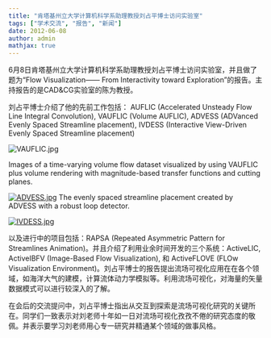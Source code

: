 ```yaml
---
title: "肯塔基州立大学计算机科学系助理教授刘占平博士访问实验室"
tags: ["学术交流", "报告", "新闻"]
date: 2012-06-08
author: admin
mathjax: true
---
```


6月8日肯塔基州立大学计算机科学系助理教授刘占平博士访问实验室，并且做了题为“Flow Visualization—— From Interactivity toward Exploration”的报告。主持报告的是CAD&CG实验室的陈为教授。

刘占平博士介绍了他的先前工作包括：
AUFLIC (Accelerated Unsteady Flow Line Integral Convolution),
VAUFLIC (Volume AUFLIC),
ADVESS (ADVanced Evenly Spaced Streamline placement),
IVDESS (Interactive View-Driven Evenly Spaced Streamline placement)

![VAUFLIC.jpg](http://www.cad.zju.edu.cn/home/vagwiki/images/b/b7/VAUFLIC.jpg)

Images of a time-varying volume flow dataset visualized by using VAUFLIC plus volume rendering with magnitude-based transfer functions and cutting planes.

[![ADVESS.jpg](http://www.cad.zju.edu.cn/home/vagwiki/images/1/13/ADVESS.jpg)](http://www.cad.zju.edu.cn/home/vagwiki/index.php/File:ADVESS.jpg)
The evenly spaced streamline placement created by ADVESS with a robust loop detector.

[![IVDESS.jpg](http://www.cad.zju.edu.cn/home/vagwiki/images/4/4d/IVDESS.jpg)](http://www.cad.zju.edu.cn/home/vagwiki/index.php/File:IVDESS.jpg)

以及进行中的项目包括：RAPSA (Repeated Asymmetric Pattern for Streamlines Animation)。并且介绍了利用业余时间开发的三个系统：ActiveLIC, ActiveIBFV (Image-Based Flow Visualization), 和 ActiveFLOVE (FLOw Visualization Environment)。刘占平博士的报告提出流场可视化应用在在各个领域，如海洋大气的建模，计算流体动力学模拟等。利用流场可视化，对海量的矢量数据模式可以进行较深入的了解。

在会后的交流提问中，刘占平博士指出从交互到探索是流场可视化研究的关键所在。同学们一致表示对刘老师十年如一日对流场可视化孜孜不倦的研究态度的敬佩。并表示要学习刘老师用心专一研究并精通某个领域的做事风格。